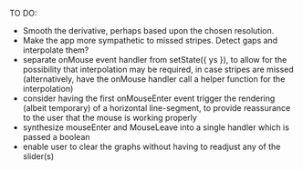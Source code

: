 TO DO:
* Smooth the derivative, perhaps based upon the chosen resolution.
* Make the app more sympathetic to missed stripes.  Detect gaps and interpolate them?
* separate onMouse event handler from setState({ ys }), to allow for the possibility that interpolation may be required, in case stripes are missed (alternatively, have the onMouse handler call a helper function for the interpolation)
* consider having the first onMouseEnter event trigger the rendering (albeit temporary) of a horizontal line-segment, to provide reassurance to the user that the mouse is working properly
* synthesize mouseEnter and MouseLeave into a single handler which is passed a boolean
* enable user to clear the graphs without having to readjust any of the slider(s)
